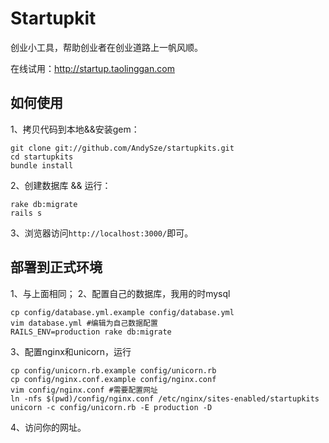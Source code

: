 # Startupkit

创业小工具，帮助创业者在创业道路上一帆风顺。

在线试用：http://startup.taolinggan.com

## 如何使用
1、拷贝代码到本地&&安装gem：
```
git clone git://github.com/AndySze/startupkits.git
cd startupkits
bundle install
```

2、创建数据库 && 运行：
```
rake db:migrate
rails s
```
3、浏览器访问`http://localhost:3000/`即可。

## 部署到正式环境
1、与上面相同；
2、配置自己的数据库，我用的时mysql
```
cp config/database.yml.example config/database.yml
vim database.yml #编辑为自己数据配置
RAILS_ENV=production rake db:migrate
```
3、配置nginx和unicorn，运行
```
cp config/unicorn.rb.example config/unicorn.rb
cp config/nginx.conf.example config/nginx.conf
vim config/nginx.conf #需要配置网址
ln -nfs $(pwd)/config/nginx.conf /etc/nginx/sites-enabled/startupkits
unicorn -c config/unicorn.rb -E production -D
```
4、访问你的网址。

